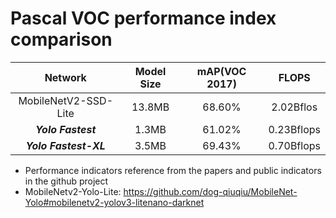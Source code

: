 # Pascal VOC performance index comparison
Network|Model Size|mAP(VOC 2017)|FLOPS
:---:|:---:|:---:|:---:
MobileNetV2-SSD-Lite|13.8MB|68.60%|2.02Bflos
***Yolo Fastest***|1.3MB|61.02%|0.23Bflops
***Yolo Fastest-XL***|3.5MB|69.43%|0.70Bflops

* Performance indicators reference from the papers and public indicators in the github project
* MobileNetv2-Yolo-Lite: https://github.com/dog-qiuqiu/MobileNet-Yolo#mobilenetv2-yolov3-litenano-darknet
